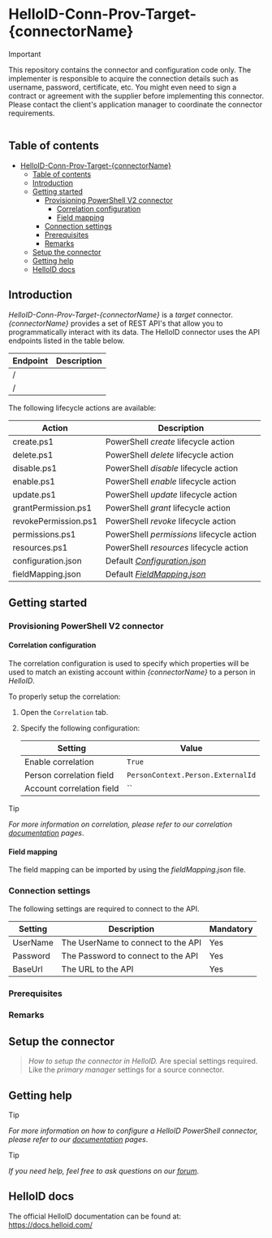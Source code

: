 
# HelloID-Conn-Prov-Target-{connectorName}

> [!IMPORTANT]
> This repository contains the connector and configuration code only. The implementer is responsible to acquire the connection details such as username, password, certificate, etc. You might even need to sign a contract or agreement with the supplier before implementing this connector. Please contact the client's application manager to coordinate the connector requirements.

<p align="center">
  <img src="">
</p>

## Table of contents

- [HelloID-Conn-Prov-Target-{connectorName}](#helloid-conn-prov-target-{connectorName})
  - [Table of contents](#table-of-contents)
  - [Introduction](#introduction)
  - [Getting started](#getting-started)
    - [Provisioning PowerShell V2 connector](#provisioning-powershell-v2-connector)
      - [Correlation configuration](#correlation-configuration)
      - [Field mapping](#field-mapping)
    - [Connection settings](#connection-settings)
    - [Prerequisites](#prerequisites)
    - [Remarks](#remarks)
  - [Setup the connector](#setup-the-connector)
  - [Getting help](#getting-help)
  - [HelloID docs](#helloid-docs)

## Introduction

_HelloID-Conn-Prov-Target-{connectorName}_ is a _target_ connector. _{connectorName}_ provides a set of REST API's that allow you to programmatically interact with its data. The HelloID connector uses the API endpoints listed in the table below.

| Endpoint | Description |
| -------- | ----------- |
| /        |             |
| /        |             |

The following lifecycle actions are available:

| Action                 | Description                                      |
| ---------------------- | ------------------------------------------------ |
| create.ps1             | PowerShell _create_ lifecycle action             |
| delete.ps1             | PowerShell _delete_ lifecycle action             |
| disable.ps1            | PowerShell _disable_ lifecycle action            |
| enable.ps1             | PowerShell _enable_ lifecycle action             |
| update.ps1             | PowerShell _update_ lifecycle action             |
| grantPermission.ps1    | PowerShell _grant_ lifecycle action              |
| revokePermission.ps1   | PowerShell _revoke_ lifecycle action             |
| permissions.ps1        | PowerShell _permissions_ lifecycle action        |
| resources.ps1          | PowerShell _resources_ lifecycle action          |
| configuration.json     | Default _[Configuration.json](https://github.com/Tools4everBV/HelloID-Conn-Prov-Target-V2-Template/blob/main/target/configuration.json)_ |
| fieldMapping.json      | Default _[FieldMapping.json](https://github.com/Tools4everBV/HelloID-Conn-Prov-Target-V2-Template/blob/main/target/fieldMapping.json)_   |

## Getting started

### Provisioning PowerShell V2 connector

#### Correlation configuration

The correlation configuration is used to specify which properties will be used to match an existing account within _{connectorName}_ to a person in _HelloID_.

To properly setup the correlation:

1. Open the `Correlation` tab.

2. Specify the following configuration:

    | Setting                   | Value                             |
    | ------------------------- | --------------------------------- |
    | Enable correlation        | `True`                            |
    | Person correlation field  | `PersonContext.Person.ExternalId` |
    | Account correlation field | ``                                |

> [!TIP]
> _For more information on correlation, please refer to our correlation [documentation](https://docs.helloid.com/en/provisioning/target-systems/powershell-v2-target-systems/correlation.html) pages_.

#### Field mapping

The field mapping can be imported by using the _fieldMapping.json_ file.

### Connection settings

The following settings are required to connect to the API.

| Setting  | Description                        | Mandatory |
| -------- | ---------------------------------- | --------- |
| UserName | The UserName to connect to the API | Yes       |
| Password | The Password to connect to the API | Yes       |
| BaseUrl  | The URL to the API                 | Yes       |

### Prerequisites

### Remarks

## Setup the connector

> _How to setup the connector in HelloID._ Are special settings required. Like the _primary manager_ settings for a source connector.

## Getting help

> [!TIP]
> _For more information on how to configure a HelloID PowerShell connector, please refer to our [documentation](https://docs.helloid.com/en/provisioning/target-systems/powershell-v2-target-systems.html) pages_.

> [!TIP]
>  _If you need help, feel free to ask questions on our [forum](https://forum.helloid.com)_.

## HelloID docs

The official HelloID documentation can be found at: https://docs.helloid.com/

